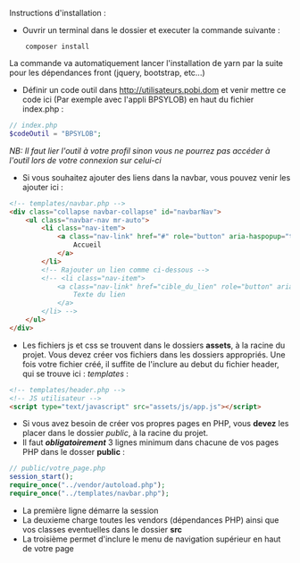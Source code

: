 Instructions d'installation : 

- Ouvrir un terminal dans le dossier et executer la commande suivante : 
```command
    composer install
```
La commande va automatiquement lancer l'installation de yarn par la suite pour les dépendances front (jquery, bootstrap, etc...)

- Définir un code outil dans http://utilisateurs.pobi.dom et venir mettre ce code ici (Par exemple avec l'appli BPSYLOB) en haut du fichier index.php : 
```php
// index.php
$codeOutil = "BPSYLOB";
```
*NB: Il faut lier l'outil à votre profil sinon vous ne pourrez pas accéder à l'outil lors de votre connexion sur celui-ci*

- Si vous souhaitez ajouter des liens dans la navbar, vous pouvez venir les ajouter ici : 
```html
<!-- templates/navbar.php -->
<div class="collapse navbar-collapse" id="navbarNav">
    <ul class="navbar-nav mr-auto">
        <li class="nav-item">
            <a class="nav-link" href="#" role="button" aria-haspopup="true" aria-expanded="false">
                Accueil
            </a>
        </li>
        <!-- Rajouter un lien comme ci-dessous -->
        <!-- <li class="nav-item">
            <a class="nav-link" href="cible_du_lien" role="button" aria-haspopup="true" aria-expanded="false">
                Texte du lien
            </a>
        </li> -->
    </ul>
</div>
```

- Les fichiers js et css se trouvent dans le dossiers **assets**, à la racine du projet. Vous devez créer vos fichiers dans les dossiers appropriés. Une fois votre fichier créé, il suffite de l'inclure au debut du fichier header, qui se trouve ici : *templates* : 

```html
<!-- templates/header.php -->
<!-- JS utilisateur -->
<script type="text/javascript" src="assets/js/app.js"></script>
```

- Si vous avez besoin de créer vos propres pages en PHP, vous **devez** les placer dans le dossier *public*, à la racine du projet.
-  Il faut ***obligatoirement*** 3 lignes minimum dans chacune de vos pages PHP dans le dosser **public** : 
```php
// public/votre_page.php
session_start();
require_once("../vendor/autoload.php");
require_once("../templates/navbar.php");
```
* La première ligne démarre la session
* La deuxieme charge toutes les vendors (dépendances PHP) ainsi que vos classes eventuelles dans le dossier **src**
* La troisième permet d'inclure le menu de navigation supérieur en haut de votre page